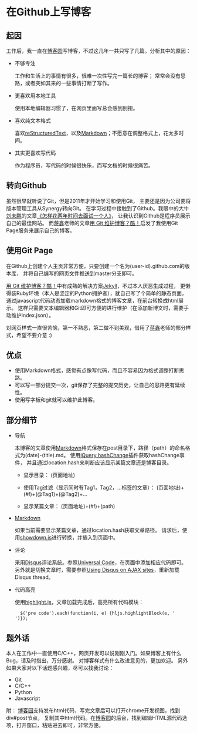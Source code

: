 # 在Github上写博客

## 起因

工作后，我一直在[博客园]写博客，不过这几年一共只写了几篇。分析其中的原因：

* 不够专注

  工作和生活上的事情有很多，很难一次性写完一篇长的博客；
  常常会没有思路，或者突如其来的一些事情打断了写作。

* 更喜欢用本地工具

  使用本地编辑器习惯了，在网页里面写总会感到别扭。

* 喜欢纯文本格式

  喜欢[reStructuredText]，以及[Markdown]；不愿意在调整格式上，花太多时间。

* 其实更喜欢写代码

  作为程序员，写代码的时候很快乐，而写文档的时候很痛苦。

## 转向Github

虽然很早就听说了Git，但是2011年才开始学习和使用Git，
主要还是因为公司要将版本管理工具从Synergy转向Git。
在学习过程中接触到了Github。我眼中的大牛[刘未鹏]的文章[《怎样花两年时间去面试一个人》]，
让我认识到Github是程序员展示自己的最佳网站。
而[蒋鑫]老师的文章[用 Git 维护博客？酷！]启发了我使用Git Page服务来展示自己的博客。

## 使用Git Page

在Github上创建个人主页非常方便，只要创建一个名为(user-id).github.com的版本库，
并将自己编写的网页文件推送到master分支即可。

[用 Git 维护博客？酷！]中有成熟的解决方案[Jekyll]，不过本人厌恶生成过程，
更懒得装Ruby环境（本人是坚定的Python拥护者），就自己写了个简单的静态页面，
通过javascript代码动态加载markdown格式的博客文章，在前台转换成html展示。
这样只需要文本编辑器和Git即可方便的进行维护（在添加新博文时，需要手动维护index.json）。

对网页样式一直很苦恼，第一不熟悉，第二做不到美观，借用了[蒋鑫]老师的部分样式，希望不要介意 :)

## 优点

* 使用Markdown格式，感觉有点像写代码，而且不容易因为格式调整打断思路。
* 可以写一部分提交一次，git保存了完整的提交历史，让自己的思路更有延续性。
* 使用写字板和git就可以维护此博客。

## 部分细节

* 导航

  本博客的文章使用[Markdown]格式保存在post目录下，路径（path）的命名格式为(date)-(title).md。
  使用[jQuery hashChange]插件获取hashChange事件，
  并且通过location.hash来判断应该显示某篇文章还是博客目录。

  * 显示目录： (页面地址)

  * 使用Tag过滤（显示同时有Tag1，Tag2，...标签的文章）： (页面地址)+(#!)+(@Tag1)+(@Tag2)+...

  * 显示某篇文章： (页面地址)+(#!)+(path)

* [Markdown]

  如果当前需要显示某篇文章，通过location.hash获取文章路径。
  请求后，使用[showdown.js]进行转换，并插入到页面中。

* 评论

  采用[Disqus]评论系统。参照[Universal Code]，在页面中添加相应代码即可。
  另外就是切换文章时，需要参照[Using Disqus on AJAX sites]，重新加载Disqus thread。

* 代码高亮

  使用[highlight.js]，文章加载完成后，高亮所有代码模块：

        $('pre code').each(function(i, e) {hljs.highlightBlock(e, '    ')});

## 题外话

本人在工作中一直使用C/C++，网页开发可以说刚刚入门。如果博客上有什么Bug，请及时指出，万分感谢。
对博客样式有什么改进意见的，更加欢迎。
另外如果大家对以下话题感兴趣，尽可以找我讨论：

* Git
* C/C++
* Python
* Javascript

附： [博客园]支持发布html代码，写完文章后可以打开chrome开发视图，找到div#post节点，
复制其中html代码。在[博客园]的后台，找到编辑HTML源代码选项，打开窗口，粘贴进去即可，非常方便。

[博客园]: http://lvkun.cnblogs.com
[reStructuredText]: http://docutils.sourceforge.net/rst.html
[Markdown]: http://daringfireball.net/projects/markdown/
[刘未鹏]: http://mindhacks.cn/
[《怎样花两年时间去面试一个人》]: http://mindhacks.cn/2011/11/04/how-to-interview-a-person-for-two-years/
[蒋鑫]: http://www.worldhello.net/about.html
[用 Git 维护博客？酷！]: http://www.worldhello.net/2011/11/29/jekyll-based-blog-setup.html
[Jekyll]: https://github.com/mojombo/jekyll
[showdown.js]: https://github.com/coreyti/showdown
[jQuery hashChange]: http://benalman.com/projects/jquery-hashchange-plugin/
[Disqus]: http://disqus.com
[Universal Code]: http://docs.disqus.com/developers/universal/
[Using Disqus on AJAX sites]: http://docs.disqus.com/help/85/
[highlight.js]: https://github.com/isagalaev/highlight.js